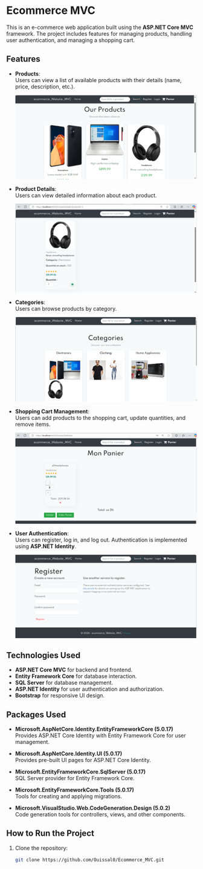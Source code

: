 # Ecommerce MVC

This is an e-commerce web application built using the **ASP.NET Core MVC** framework. The project includes features for managing products, handling user authentication, and managing a shopping cart.

## Features

- **Products**:  
  Users can view a list of available products with their details (name, price, description, etc.).

  ![Products](./ecommerce_Website_MVC/Screenshots/Products.png)

- **Product Details**:  
  Users can view detailed information about each product.

  ![Product Details](./ecommerce_Website_MVC/Screenshots/Details.png)

- **Categories**:  
  Users can browse products by category.

  ![Categories](./ecommerce_Website_MVC/Screenshots/Categories.png)

- **Shopping Cart Management**:  
  Users can add products to the shopping cart, update quantities, and remove items.

  ![Shopping Cart](./ecommerce_Website_MVC/Screenshots/Panier.png)

- **User Authentication**:  
  Users can register, log in, and log out. Authentication is implemented using **ASP.NET Identity**.

  ![Register](./ecommerce_Website_MVC/Screenshots/Register.png)

## Technologies Used

- **ASP.NET Core MVC** for backend and frontend.
- **Entity Framework Core** for database interaction.
- **SQL Server** for database management.
- **ASP.NET Identity** for user authentication and authorization.
- **Bootstrap** for responsive UI design.

## Packages Used

- **Microsoft.AspNetCore.Identity.EntityFrameworkCore (5.0.17)**  
  Provides ASP.NET Core Identity with Entity Framework Core for user management.

- **Microsoft.AspNetCore.Identity.UI (5.0.17)**  
  Provides pre-built UI pages for ASP.NET Core Identity.

- **Microsoft.EntityFrameworkCore.SqlServer (5.0.17)**  
  SQL Server provider for Entity Framework Core.

- **Microsoft.EntityFrameworkCore.Tools (5.0.17)**  
  Tools for creating and applying migrations.

- **Microsoft.VisualStudio.Web.CodeGeneration.Design (5.0.2)**  
  Code generation tools for controllers, views, and other components.

## How to Run the Project

1. Clone the repository:
   ```bash
   git clone https://github.com/Ouissal0/Ecommerce_MVC.git
